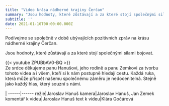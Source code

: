```yaml
---
title: "Video krása nádherné krajiny Čerčan"
summary: "Jsou hodnoty, které zůstávají a za které stojí společnými silami bojovat"
subtitle: ''
date: 2021-01-10T00:00:00.000Z
---
```


Podívejme se společně v době ubývajících pozitivních zpráv na krásu nádherné krajiny Čerčan.

Jsou hodnoty, které zůstávají a za které stojí společnými silami bojovat.

{{< youtube ZPUBbAV0-BQ >}}
<br/>
Ze srdce děkujeme panu Hanušovi, jeho rodině a panu Zemkovi za tvorbu tohoto videa a i všem, kteří si k nám postupně hledají cestu.
Každá ruka, která může přispět našemu společnému záměru je nedocenitelná. Stejně jako každý hlas, který souzní s námi.

| 
------|------
režie|Jaroslav Hanuš
kamera|Jaroslav Hanuš, Jan Zemek
komentář k videu|Jaroslav Hanuš
text k videu|Klára Gočárová
